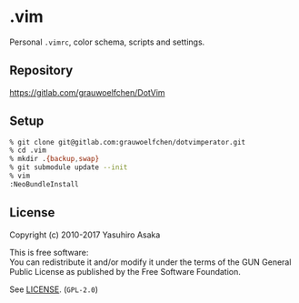 # .vim

Personal `.vimrc`, color schema, scripts and settings.


## Repository

https://gitlab.com/grauwoelfchen/DotVim


## Setup

```zsh
% git clone git@gitlab.com:grauwoelfchen/dotvimperator.git
% cd .vim
% mkdir .{backup,swap}
% git submodule update --init
% vim
:NeoBundleInstall
```


## License

Copyright (c) 2010-2017 Yasuhiro Asaka

This is free software:  
You can redistribute it and/or modify it under the terms of
the GUN General Public License as published by the
Free Software Foundation.

See [LICENSE](LICENSE). (`GPL-2.0`)
